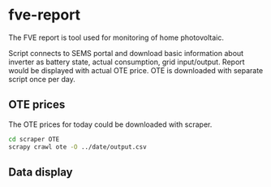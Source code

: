 # fve-report

The FVE report is tool used for monitoring of home photovoltaic.  

Script connects to SEMS portal and download basic information about inverter as battery state, actual consumption,
grid input/output. Report would be displayed with actual OTE price. OTE is downloaded with separate script once per day. 

## OTE prices

The OTE prices for today could be downloaded with scraper.

```bash
cd scraper OTE
scrapy crawl ote -O ../date/output.csv
```

## Data display


